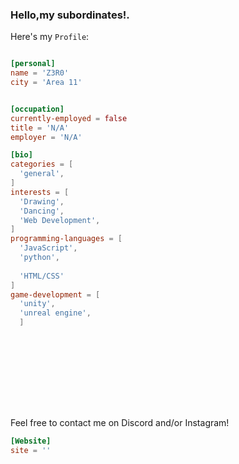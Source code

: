 



 






<p align="left">
  
</p>

<h3>Hello,my subordinates!.</h3>

Here's my `Profile`:

```toml

[personal]
name = 'Z3R0'
city = 'Area 11'


[occupation]
currently-employed = false
title = 'N/A'
employer = 'N/A'

[bio]
categories = [
  'general',
]
interests = [
  'Drawing',
  'Dancing',
  'Web Development',
]
programming-languages = [
  'JavaScript',
  'python',
  
  'HTML/CSS'
]
game-development = [
  'unity',
  'unreal engine',
  ]


  
  
  
  
  




```
Feel free to contact me on Discord and/or Instagram!

```toml
[Website]
site = ''
```



            

  

          

          

         

           

               

 

          

          

           

           

               





